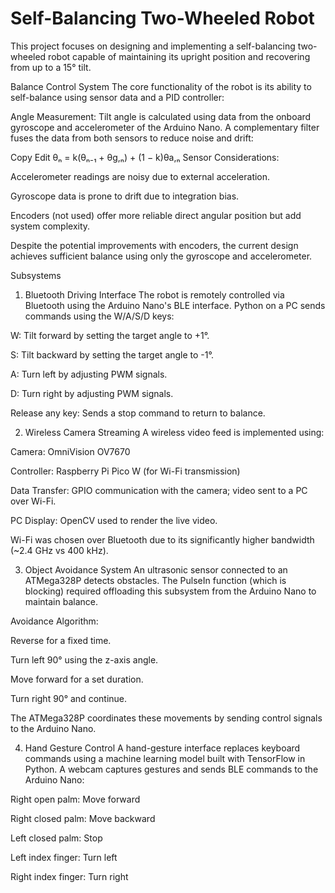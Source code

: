 # Self-Balancing Two-Wheeled Robot

This project focuses on designing and implementing a self-balancing two-wheeled robot capable of maintaining its upright position and recovering from up to a 15° tilt.

Balance Control System
The core functionality of the robot is its ability to self-balance using sensor data and a PID controller:

Angle Measurement: Tilt angle is calculated using data from the onboard gyroscope and accelerometer of the Arduino Nano. A complementary filter fuses the data from both sensors to reduce noise and drift:

Copy
Edit
θₙ = k(θₙ₋₁ + θg,ₙ) + (1 − k)θa,ₙ
Sensor Considerations:

Accelerometer readings are noisy due to external acceleration.

Gyroscope data is prone to drift due to integration bias.

Encoders (not used) offer more reliable direct angular position but add system complexity.

Despite the potential improvements with encoders, the current design achieves sufficient balance using only the gyroscope and accelerometer.

Subsystems
1. Bluetooth Driving Interface
The robot is remotely controlled via Bluetooth using the Arduino Nano's BLE interface. Python on a PC sends commands using the W/A/S/D keys:

W: Tilt forward by setting the target angle to +1°.

S: Tilt backward by setting the target angle to -1°.

A: Turn left by adjusting PWM signals.

D: Turn right by adjusting PWM signals.

Release any key: Sends a stop command to return to balance.

2. Wireless Camera Streaming
A wireless video feed is implemented using:

Camera: OmniVision OV7670

Controller: Raspberry Pi Pico W (for Wi-Fi transmission)

Data Transfer: GPIO communication with the camera; video sent to a PC over Wi-Fi.

PC Display: OpenCV used to render the live video.

Wi-Fi was chosen over Bluetooth due to its significantly higher bandwidth (~2.4 GHz vs 400 kHz).

3. Object Avoidance System
An ultrasonic sensor connected to an ATMega328P detects obstacles. The PulseIn function (which is blocking) required offloading this subsystem from the Arduino Nano to maintain balance.

Avoidance Algorithm:

Reverse for a fixed time.

Turn left 90° using the z-axis angle.

Move forward for a set duration.

Turn right 90° and continue.

The ATMega328P coordinates these movements by sending control signals to the Arduino Nano.

4. Hand Gesture Control
A hand-gesture interface replaces keyboard commands using a machine learning model built with TensorFlow in Python. A webcam captures gestures and sends BLE commands to the Arduino Nano:

Right open palm: Move forward

Right closed palm: Move backward

Left closed palm: Stop

Left index finger: Turn left

Right index finger: Turn right

